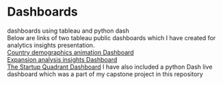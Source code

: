 # Dashboards
dashboards using tableau and python dash    
Below are links of two tableau public dashboards which I have created for analytics insights presentation.  
[Country demographics animation Dashboard](https://public.tableau.com/profile/shaantanu.bhakuni#!/vizhome/animations_15922859382730/Dashboard1?publish=yes)  
[Expansion analysis insights Dashboard](https://public.tableau.com/profile/shaantanu.bhakuni#!/vizhome/ExapansionAnalysisInsights/FinalPresentation?publish=yes)  
[The Startup Quadrant Dashboard](https://public.tableau.com/profile/shaantanu.bhakuni#!/vizhome/TheStartupQuadrant_16012531665840/TheStartupQuadrant)
I have also included a python Dash live dashboard which was a part of  my capstone project in this repository  
